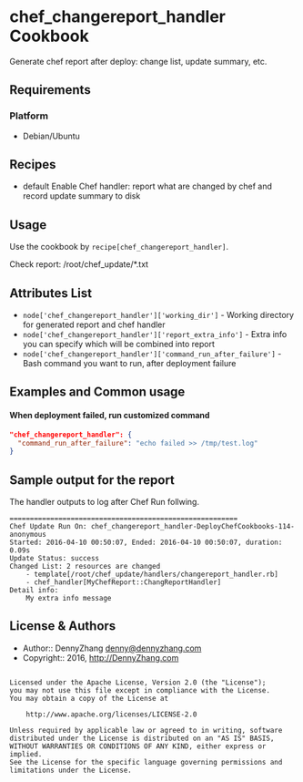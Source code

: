 chef_changereport_handler Cookbook
================
Generate chef report after deploy: change list, update summary, etc.

Requirements
------------
### Platform
- Debian/Ubuntu

Recipes
-------
* default
Enable Chef handler: report what are changed by chef and record update summary to disk

Usage
-----
Use the cookbook by `recipe[chef_changereport_handler]`.

Check report: /root/chef_update/*.txt

Attributes List
---------------
* `node['chef_changereport_handler']['working_dir']` - Working directory for generated report and chef handler
* `node['chef_changereport_handler']['report_extra_info']` - Extra info you can specify which will be combined into report
* `node['chef_changereport_handler']['command_run_after_failure']` - Bash command you want to run, after deployment failure

Examples and Common usage
-------------------------
#### When deployment failed, run customized command
```json
"chef_changereport_handler": {
  "command_run_after_failure": "echo failed >> /tmp/test.log"
}
```
Sample output for the report
-----------------
The handler outputs to log after Chef Run follwing.

```
========================================================
Chef Update Run On: chef_changereport_handler-DeployChefCookbooks-114-anonymous
Started: 2016-04-10 00:50:07, Ended: 2016-04-10 00:50:07, duration: 0.09s
Update Status: success
Changed List: 2 resources are changed
    - template[/root/chef_update/handlers/changereport_handler.rb]
    - chef_handler[MyChefReport::ChangReportHandler]
Detail info:
    My extra info message
```

License & Authors
-----------------
- Author:: DennyZhang <denny@dennyzhang.com>
- Copyright:: 2016, http://DennyZhang.com

```text

Licensed under the Apache License, Version 2.0 (the "License");
you may not use this file except in compliance with the License.
You may obtain a copy of the License at

    http://www.apache.org/licenses/LICENSE-2.0

Unless required by applicable law or agreed to in writing, software
distributed under the License is distributed on an "AS IS" BASIS,
WITHOUT WARRANTIES OR CONDITIONS OF ANY KIND, either express or implied.
See the License for the specific language governing permissions and
limitations under the License.
```
